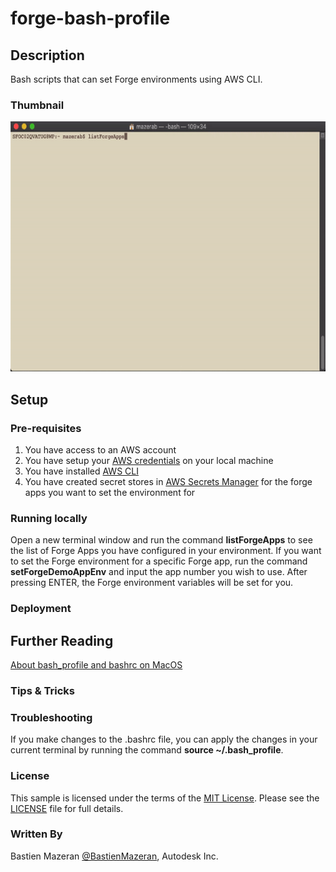 # forge-bash-profile

## Description 

Bash scripts that can set Forge environments using AWS CLI.

### Thumbnail

<img src="/assets/images/bash-script-demo.gif" width="600" height="400">

## Setup

### Pre-requisites

1. You have access to an AWS account
1. You have setup your [AWS credentials](https://docs.aws.amazon.com/sdk-for-java/v1/developer-guide/setup-credentials.html) on your local machine
1. You have installed [AWS CLI](https://aws.amazon.com/cli/)
1. You have created secret stores in [AWS Secrets Manager](https://aws.amazon.com/secrets-manager/) for the forge apps you want to set the environment for 

### Running locally

Open a new terminal window and run the command **listForgeApps** to see the list of Forge Apps you have configured in your environment. If you want to set the Forge environment for a specific Forge app, run the command **setForgeDemoAppEnv** and input the app number you wish to use. After pressing ENTER, the Forge environment variables will be set for you. 

### Deployment

## Further Reading

[About bash_profile and bashrc on MacOS](https://scriptingosx.com/2017/04/about-bash_profile-and-bashrc-on-macos/)

### Tips & Tricks

### Troubleshooting

If you make changes to the .bashrc file, you can apply the changes in your current terminal by running the command **source ~/.bash_profile**.

### License

This sample is licensed under the terms of the [MIT License](http://opensource.org/licenses/MIT). Please see the [LICENSE](LICENSE) file for full details.

### Written By

Bastien Mazeran [@BastienMazeran](https://twitter.com/BastienMazeran), Autodesk Inc.
